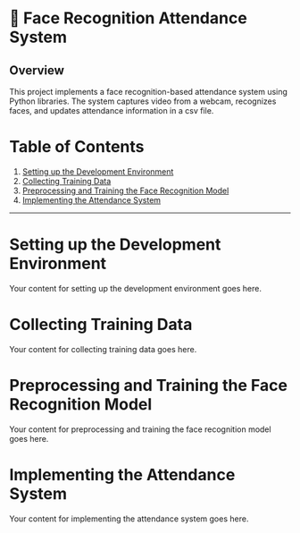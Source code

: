 # 📌 Face Recognition Attendance System 

## Overview

This project implements a face recognition-based attendance system using Python libraries. The system captures video from a webcam, recognizes faces, and updates attendance information in a csv file. 
# Table of Contents
1. [Setting up the Development Environment](#setting-up-the-development-environment)
2. [Collecting Training Data](#collecting-training-data)
3. [Preprocessing and Training the Face Recognition Model](#preprocessing-and-training-the-face-recognition-model)
4. [Implementing the Attendance System](#implementing-the-attendance-system)

---

# Setting up the Development Environment
<a name="setting-up-the-development-environment"></a>

Your content for setting up the development environment goes here.

# Collecting Training Data
<a name="collecting-training-data"></a>

Your content for collecting training data goes here.

# Preprocessing and Training the Face Recognition Model
<a name="preprocessing-and-training-the-face-recognition-model"></a>

Your content for preprocessing and training the face recognition model goes here.

# Implementing the Attendance System
<a name="implementing-the-attendance-system"></a>

Your content for implementing the attendance system goes here.

